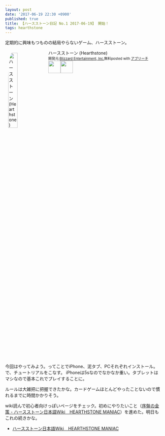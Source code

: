 ```yaml
---
layout: post
date: '2017-06-19 22:30 +0900'
published: true
title: 【ハースストーン日記 No.1 2017-06-19】 開始！
tags: hearthstone
---
```

定期的に興味もつものの結局やらないゲーム、ハースストーン。

<div id="appreach-box" style="text-align:left;"><img id="appreach-image" src="https://lh6.ggpht.com/J-_wYHXVmR86Mvq6KNHiSvR0T3WH4wHgVC0OLQEIa1FHVbXARD0zafLA8JEUjo-CqDw=w170" alt="ハースストーン (Hearthstone)" style="float:left; margin:10px; width:25%; max-width:120px; border-radius:10%;"><div class="appreach-info" style="margin: 10px;"><div id="appreach-appname">ハースストーン (Hearthstone)</div><div id="appreach-developer" style="font-size:80%; display:inline-block; _display:inline;">開発元:<a id="appreach-developerurl" href="https://itunes.apple.com/jp/developer/blizzard-entertainment-inc/id306862900?uo=4" target="_blank" rel="nofollow">Blizzard Entertainment, Inc.</a></div><div id="appreach-price" style="font-size:80%; display:inline-block; _display:inline;">無料</div><div class="appreach-powered" style="font-size:80%; display:inline-block; _display:inline;">posted with <a href="http://mama-hack.com/app-reach/" title="アプリーチ" target="_blank" rel="nofollow">アプリーチ</a></div><div class="appreach-links" style="float: left;"><div id="appreach-itunes-link" style="display: inline-block; _display: inline;"><a id="appreach-itunes" href="https://itunes.apple.com/jp/app/%E3%83%8F%E3%83%BC%E3%82%B9%E3%82%B9%E3%83%88%E3%83%BC%E3%83%B3-hearthstone/id625257520?mt=8&uo=4&at=10l4wP" target="_blank" rel="nofollow"><img src="https://nabettu.github.io/appreach/img/itune_ja.svg" style="height:40px;"></a></div><div id="appreach-gplay-link" style="display:inline-block; _display:inline;"><a id="appreach-gplay" href="https://play.google.com/store/apps/details?id=com.blizzard.wtcg.hearthstone" target="_blank" rel="nofollow"><img src="https://nabettu.github.io/appreach/img/gplay_ja.png" style="height:40px;"></a></div></div></div><div class="appreach-footer" style="margin-bottom:10px; clear: left;"></div></div>

今回はやってみよう。ってことでiPhone、泥タブ、PCそれぞれインストール。で、チュートリアルをこなす。
iPhoneは5sなのでなかなか重い。タブレットはマシなので基本これでプレイすることに。

ルールは大雑把に把握できたかな。カードゲームほとんどやったことないので慣れるまでに時間かかりそう。

wiki読んで初心者向けっぽいページをチェック。初めにやりたいこと（[序盤の金策 - ハースストーン日本語Wiki　HEARTHSTONE MANIAC](https://wiki.denfaminicogamer.jp/hearthstone/%E5%88%9D%E3%82%81%E3%81%AB%E3%82%84%E3%82%8A%E3%81%9F%E3%81%84%E3%81%93%E3%81%A8)）を進めた。明日もこれの続きかな。

* [ハースストーン日本語Wiki　HEARTHSTONE MANIAC](https://wiki.denfaminicogamer.jp/hearthstone/)